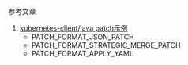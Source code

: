 参考文章

1. [kubernetes-client/java patch示例](https://github.com/kubernetes-client/java/blob/client-java-parent-9.0.0/examples/src/main/java/io/kubernetes/client/examples/PatchExample.java)
    - PATCH_FORMAT_JSON_PATCH
    - PATCH_FORMAT_STRATEGIC_MERGE_PATCH
    - PATCH_FORMAT_APPLY_YAML
